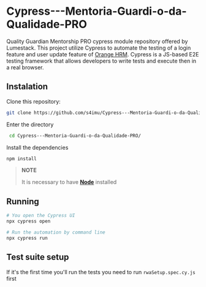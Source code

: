 # Cypress---Mentoria-Guardi-o-da-Qualidade-PRO

Quality Guardian Mentorship PRO cypress module repository offered by Lumestack. This project utilize Cypress to automate the testing of a login feature and user update feature of [Orange HRM](https://opensource-demo.orangehrmlive.com/web/index.php/auth/login). Cypress is a JS-based E2E testing framework that allows developers to write tests and execute then in a real browser.

## Instalation

Clone this repository:

```bash
git clone https://github.com/s4imu/Cypress---Mentoria-Guardi-o-da-Qualidade-PRO.git
```

Enter the directory

```bash
 cd Cypress---Mentoria-Guardi-o-da-Qualidade-PRO/
```

Install the dependencies

```bash
npm install
```

> **NOTE**
>
> It is necessary to have [**Node**](https://nodejs.org/en/) installed

## Running

```bash
# You open the Cypress UI
npx cypress open

# Run the automation by command line
npx cypress run
```

## Test suite setup

If it's the first time you'll run the tests you need to run `rwaSetup.spec.cy.js` first
